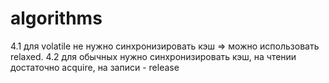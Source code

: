 # algorithms
4.1
для volatile не нужно синхронизировать кэш => можно использовать relaxed.
4.2 
для обычных нужно синхронизировать кэш, на чтении достаточно acquire, на записи - release

